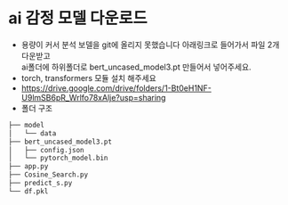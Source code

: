 # ai 감정 모델 다운로드
- 용량이 커서 분석 보델을 git에 올리지 못했습니다 아래링크로 들어가서 파일 2개 다운받고<br/> ai폴더에 하위폴더로 bert_uncased_model3.pt 만들어서 넣어주세요.
- torch, transformers 모듈 설치 해주세요
- https://drive.google.com/drive/folders/1-Bt0eH1NF-U9lmSB6pR_Wrlfo78xAlje?usp=sharing
- 폴더 구조<br/>
```ai
├── model
│   └── data
├── bert_uncased_model3.pt
│   ├── config.json
│   └── pytorch_model.bin
├── app.py
├── Cosine_Search.py
├── predict_s.py
└── df.pkl
``` 
